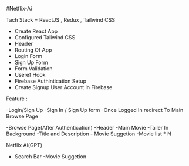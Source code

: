 #Netflix-Ai

Tach Stack = ReactJS , Redux , Tailwind CSS

- Create React App
- Configured Tailwind CSS
- Header
- Routing Of App
- Login Form
- Sign Up Form
- Form Validation
- Useref Hook
- Firebase Authintication Setup
- Create Signup User Account In Firebase


Feature : 

-Login/Sign Up
   -Sign In / Sign Up form
   -Once Logged In redirect To Main Browse Page

-Browse Page(After Authentication)
   -Header
   -Main Movie
     -Tailer In Background
     -Title and Description
     - Movie Suggetion
       -Movie list * N

Netflix Ai(GPT)
   - Search Bar
   -Movie Suggetion


